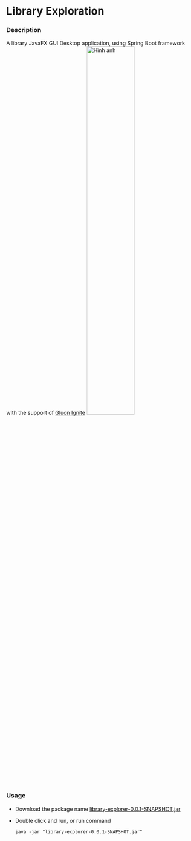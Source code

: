 # Library Exploration

### Description
A library JavaFX GUI Desktop application, using Spring Boot framework with the support of [Gluon Ignite](https://github.com/gluonhq/ignite)
<img src="https://github.com/HanhNg23/library-javafxsprboot/assets/111679914/226d2eb2-118c-4ced-9ad5-091c4482a627" alt="Hình ảnh" width="50%" height="50%">

### Usage
- Download the package name [library-explorer-0.0.1-SNAPSHOT.jar](https://github.com/HanhNg23/library-javafxsprboot/blob/88cee43854745b51e447fd3cdd2cc91d7e845085/library-explorer-0.0.1-SNAPSHOT.jar)
- Double click and run, or run command

  ```
  java -jar "library-explorer-0.0.1-SNAPSHOT.jar"
  ```

